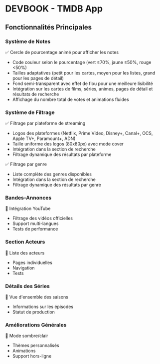 # DEVBOOK - TMDB App

## Fonctionnalités Principales

### Système de Notes
✅ Cercle de pourcentage animé pour afficher les notes
- Code couleur selon le pourcentage (vert ≥70%, jaune ≥50%, rouge <50%)
- Tailles adaptatives (petit pour les cartes, moyen pour les listes, grand pour les pages de détail)
- Fond semi-transparent avec effet de flou pour une meilleure lisibilité
- Intégration sur les cartes de films, séries, animes, pages de détail et résultats de recherche
- Affichage du nombre total de votes et animations fluides

### Système de Filtrage
✅ Filtrage par plateforme de streaming
- Logos des plateformes (Netflix, Prime Video, Disney+, Canal+, OCS, Apple TV+, Paramount+, ADN)
- Taille uniforme des logos (80x80px) avec mode cover
- Intégration dans la section de recherche
- Filtrage dynamique des résultats par plateforme

✅ Filtrage par genre
- Liste complète des genres disponibles
- Intégration dans la section de recherche
- Filtrage dynamique des résultats par genre

### Bandes-Annonces
🚧 Intégration YouTube
- Filtrage des vidéos officielles
- Support multi-langues
- Tests de performance

### Section Acteurs
🚧 Liste des acteurs
- Pages individuelles
- Navigation
- Tests

### Détails des Séries
🚧 Vue d'ensemble des saisons
- Informations sur les épisodes
- Statut de production

### Améliorations Générales
🚧 Mode sombre/clair
- Thèmes personnalisés
- Animations
- Support hors-ligne 
